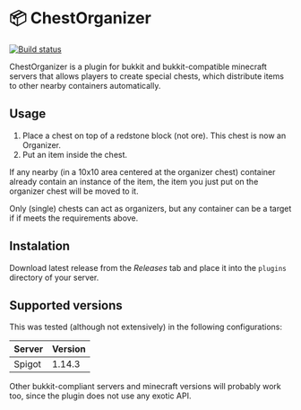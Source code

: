 # 📦 ChestOrganizer

[![Build status](https://api.travis-ci.org/roobre/chestorganizer.svg?branch=master)](https://travis-ci.org/roobre/chestorganizer)

ChestOrganizer is a plugin for bukkit and bukkit-compatible minecraft servers that allows players to create special chests, which distribute items to other nearby containers automatically.

## Usage

1. Place a chest on top of a redstone block (not ore). This chest is now an Organizer.
2. Put an item inside the chest.

If any nearby (in a 10x10 area centered at the organizer chest) container already contain an instance of the item, the item you just put on the organizer chest will be moved to it.

Only (single) chests can act as organizers, but any container can be a target if if meets the requirements above.

## Instalation

Download latest release from the *Releases* tab and place it into the `plugins` directory of your server.

## Supported versions

This was tested (although not extensively) in the following configurations:

| Server | Version |
|--------|---------|
| Spigot | 1.14.3  |

Other bukkit-compliant servers and minecraft versions will probably work too, since the plugin does not use any exotic API.
